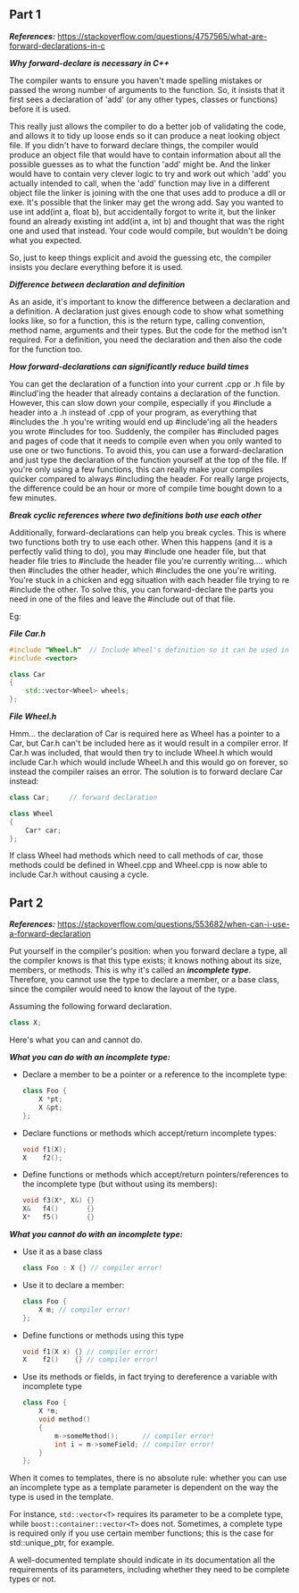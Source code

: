## Part 1

***References:*** https://stackoverflow.com/questions/4757565/what-are-forward-declarations-in-c

***Why forward-declare is necessary in C++***

The compiler wants to ensure you haven't made spelling mistakes or passed the wrong number of arguments to the function. So, it insists that it first sees a declaration of 'add' (or any other types, classes or functions) before it is used.

This really just allows the compiler to do a better job of validating the code, and allows it to tidy up loose ends so it can produce a neat looking object file. If you didn't have to forward declare things, the compiler would produce an object file that would have to contain information about all the possible guesses as to what the function 'add' might be. And the linker would have to contain very clever logic to try and work out which 'add' you actually intended to call, when the 'add' function may live in a different object file the linker is joining with the one that uses add to produce a dll or exe. It's possible that the linker may get the wrong add. Say you wanted to use int add(int a, float b), but accidentally forgot to write it, but the linker found an already existing int add(int a, int b) and thought that was the right one and used that instead. Your code would compile, but wouldn't be doing what you expected.

So, just to keep things explicit and avoid the guessing etc, the compiler insists you declare everything before it is used.

***Difference between declaration and definition***

As an aside, it's important to know the difference between a declaration and a definition. A declaration just gives enough code to show what something looks like, so for a function, this is the return type, calling convention, method name, arguments and their types. But the code for the method isn't required. For a definition, you need the declaration and then also the code for the function too.

***How forward-declarations can significantly reduce build times***

You can get the declaration of a function into your current .cpp or .h file by #includ'ing the header that already contains a declaration of the function. However, this can slow down your compile, especially if you #include a header into a .h instead of .cpp of your program, as everything that #includes the .h you're writing would end up #include'ing all the headers you wrote #includes for too. Suddenly, the compiler has #included pages and pages of code that it needs to compile even when you only wanted to use one or two functions. To avoid this, you can use a forward-declaration and just type the declaration of the function yourself at the top of the file. If you're only using a few functions, this can really make your compiles quicker compared to always #including the header. For really large projects, the difference could be an hour or more of compile time bought down to a few minutes.

***Break cyclic references where two definitions both use each other***

Additionally, forward-declarations can help you break cycles. This is where two functions both try to use each other. When this happens (and it is a perfectly valid thing to do), you may #include one header file, but that header file tries to #include the header file you're currently writing.... which then #includes the other header, which #includes the one you're writing. You're stuck in a chicken and egg situation with each header file trying to re #include the other. To solve this, you can forward-declare the parts you need in one of the files and leave the #include out of that file.

Eg:

***File Car.h***

```c++
#include "Wheel.h"  // Include Wheel's definition so it can be used in Car.
#include <vector>

class Car
{
    std::vector<Wheel> wheels;
};
```

***File Wheel.h***

Hmm... the declaration of Car is required here as Wheel has a pointer to a Car, but Car.h can't be included here as it would result in a compiler error. If Car.h was included, that would then try to include Wheel.h which would include Car.h which would include Wheel.h and this would go on forever, so instead the compiler raises an error. The solution is to forward declare Car instead:

```c++
class Car;     // forward declaration

class Wheel
{
    Car* car;
};
```

If class Wheel had methods which need to call methods of car, those methods could be defined in Wheel.cpp and Wheel.cpp is now able to include Car.h without causing a cycle.

## Part 2

***References:*** https://stackoverflow.com/questions/553682/when-can-i-use-a-forward-declaration

Put yourself in the compiler's position: when you forward declare a type, all the compiler knows is that this type exists; it knows nothing about its size, members, or methods. This is why it's called an ***incomplete type***. Therefore, you cannot use the type to declare a member, or a base class, since the compiler would need to know the layout of the type.

Assuming the following forward declaration.

```c++
class X;
```

Here's what you can and cannot do.

***What you can do with an incomplete type:***

- Declare a member to be a pointer or a reference to the incomplete type:

    ```c++
    class Foo {
        X *pt;
        X &pt;
    };
    ```

- Declare functions or methods which accept/return incomplete types:

    ```c++
    void f1(X);
    X    f2();
    ```
    
- Define functions or methods which accept/return pointers/references to the incomplete type (but without using its members):

    ```c++
    void f3(X*, X&) {}
    X&   f4()       {}
    X*   f5()       {}
    ```
    
***What you cannot do with an incomplete type:***

- Use it as a base class

    ```c++
    class Foo : X {} // compiler error!
    ```
    
- Use it to declare a member:

    ```c++
    class Foo {
        X m; // compiler error!
    };
    ```
    
- Define functions or methods using this type

    ```c++
    void f1(X x) {} // compiler error!
    X    f2()    {} // compiler error!
    ```
    
- Use its methods or fields, in fact trying to dereference a variable with incomplete type

    ```c++
    class Foo {
        X *m;            
        void method()            
        {
            m->someMethod();      // compiler error!
            int i = m->someField; // compiler error!
        }
    };
    ```
    
When it comes to templates, there is no absolute rule: whether you can use an incomplete type as a template parameter is dependent on the way the type is used in the template.

For instance, `std::vector<T>` requires its parameter to be a complete type, while `boost::container::vector<T>` does not. Sometimes, a complete type is required only if you use certain member functions; this is the case for std::unique_ptr<T>, for example.

A well-documented template should indicate in its documentation all the requirements of its parameters, including whether they need to be complete types or not.
